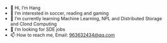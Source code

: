 - 👋 Hi, I’m Hang
- 👀 I’m interested in soccer, reading and gaming
- 🌱 I’m currently learning Machine Learning, NPL and Distributed Storage and Clond Computing
- 💞️ I’m looking for SDE jobs
- 📫 How to reach me,  Email: 963632434@qq.com

<!---
hzzong/hzzong is a ✨ special ✨ repository because its `README.md` (this file) appears on your GitHub profile.
You can click the Preview link to take a look at your changes.
--->
